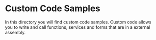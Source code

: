 # Custom Code Samples

In this directory you will find custom code samples. Custom code allows you to write and call functions, services and forms that are in a external assembly. 
